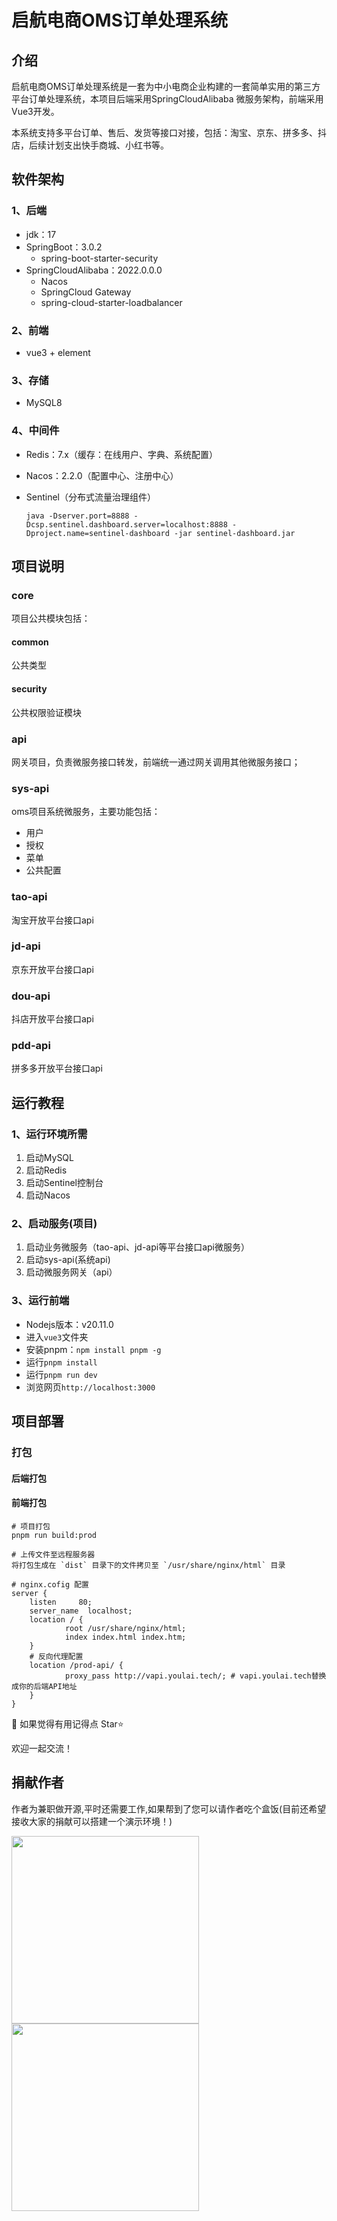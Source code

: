 # 启航电商OMS订单处理系统

## 介绍
启航电商OMS订单处理系统是一套为中小电商企业构建的一套简单实用的第三方平台订单处理系统，本项目后端采用SpringCloudAlibaba 微服务架构，前端采用Vue3开发。

本系统支持多平台订单、售后、发货等接口对接，包括：淘宝、京东、拼多多、抖店，后续计划支出快手商城、小红书等。

## 软件架构
### 1、后端
+ jdk：17
+ SpringBoot：3.0.2
  + spring-boot-starter-security 
+ SpringCloudAlibaba：2022.0.0.0
  + Nacos
  + SpringCloud Gateway
  + spring-cloud-starter-loadbalancer

### 2、前端
+ vue3 + element

### 3、存储
+ MySQL8

### 4、中间件
+ Redis：7.x（缓存：在线用户、字典、系统配置）
+ Nacos：2.2.0（配置中心、注册中心）
+ Sentinel（分布式流量治理组件）

  `java -Dserver.port=8888 -Dcsp.sentinel.dashboard.server=localhost:8888 -Dproject.name=sentinel-dashboard -jar sentinel-dashboard.jar`

## 项目说明
### core
项目公共模块包括：
#### common
公共类型

#### security
公共权限验证模块

### api
网关项目，负责微服务接口转发，前端统一通过网关调用其他微服务接口；

### sys-api
oms项目系统微服务，主要功能包括：
+ 用户
+ 授权
+ 菜单
+ 公共配置

### tao-api
淘宝开放平台接口api



### jd-api
京东开放平台接口api

### dou-api
抖店开放平台接口api

### pdd-api
拼多多开放平台接口api



## 运行教程
### 1、运行环境所需


1. 启动MySQL
2. 启动Redis
3. 启动Sentinel控制台
4. 启动Nacos

### 2、启动服务(项目)
1.  启动业务微服务（tao-api、jd-api等平台接口api微服务）
2.  启动sys-api(系统api)
3.  启动微服务网关（api）

### 3、运行前端
+ Nodejs版本：v20.11.0
+ 进入`vue3`文件夹
+ 安装pnpm：`npm install pnpm -g`
+ 运行`pnpm install` 
+ 运行`pnpm run dev`
+ 浏览网页`http://localhost:3000`

## 项目部署

### 打包

#### 后端打包

#### 前端打包

```
# 项目打包
pnpm run build:prod

# 上传文件至远程服务器
将打包生成在 `dist` 目录下的文件拷贝至 `/usr/share/nginx/html` 目录

# nginx.cofig 配置
server {
	listen     80;
	server_name  localhost;
	location / {
			root /usr/share/nginx/html;
			index index.html index.htm;
	}
	# 反向代理配置
	location /prod-api/ {
			proxy_pass http://vapi.youlai.tech/; # vapi.youlai.tech替换成你的后端API地址
	}
}
```


💖 如果觉得有用记得点 Star⭐


欢迎一起交流！



## 捐献作者
作者为兼职做开源,平时还需要工作,如果帮到了您可以请作者吃个盒饭(目前还希望接收大家的捐献可以搭建一个演示环境！)


<img src="./weixinzhifu.jpg" width="300px" />
<img src="./zhifubao.jpg" width="300px" />

